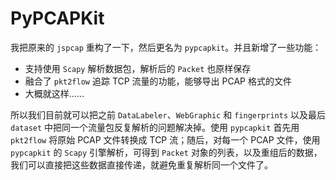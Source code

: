 # PyPCAPKit

我把原来的 `jspcap` 重构了一下，然后更名为 `pypcapkit`。并且新增了一些功能：

 - 支持使用 `Scapy` 解析数据包，解析后的 `Packet` 也原样保存
 - 融合了 `pkt2flow` 追踪 TCP 流量的功能，能够导出 PCAP 格式的文件
 - 大概就这样……

所以我们目前就可以把之前 `DataLabeler`、`WebGraphic` 和 `fingerprints` 以及最后 `dataset` 中把同一个流量包反复解析的问题解决掉。使用 `pypcapkit` 首先用 `pkt2flow` 将原始 PCAP 文件转换成 TCP 流；随后，对每一个 PCAP 文件，使用 `pypcapkit` 的 `Scapy` 引擎解析，可得到 `Packet` 对象的列表，以及重组后的数据，我们可以直接把这些数据直接传递，就避免重复解析同一个文件了。
